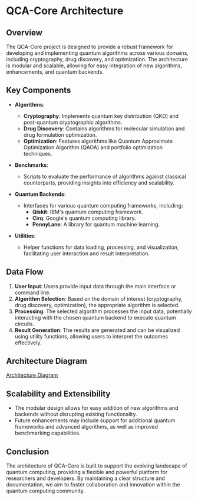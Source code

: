 # QCA-Core Architecture

## Overview
The QCA-Core project is designed to provide a robust framework for developing and implementing quantum algorithms across various domains, including cryptography, drug discovery, and optimization. The architecture is modular and scalable, allowing for easy integration of new algorithms, enhancements, and quantum backends.

## Key Components
- **Algorithms**: 
  - **Cryptography**: Implements quantum key distribution (QKD) and post-quantum cryptographic algorithms.
  - **Drug Discovery**: Contains algorithms for molecular simulation and drug formulation optimization.
  - **Optimization**: Features algorithms like Quantum Approximate Optimization Algorithm (QAOA) and portfolio optimization techniques.

- **Benchmarks**: 
  - Scripts to evaluate the performance of algorithms against classical counterparts, providing insights into efficiency and scalability.

- **Quantum Backends**: 
  - Interfaces for various quantum computing frameworks, including:
    - **Qiskit**: IBM's quantum computing framework.
    - **Cirq**: Google's quantum computing library.
    - **PennyLane**: A library for quantum machine learning.

- **Utilities**: 
  - Helper functions for data loading, processing, and visualization, facilitating user interaction and result interpretation.

## Data Flow
1. **User  Input**: Users provide input data through the main interface or command line.
2. **Algorithm Selection**: Based on the domain of interest (cryptography, drug discovery, optimization), the appropriate algorithm is selected.
3. **Processing**: The selected algorithm processes the input data, potentially interacting with the chosen quantum backend to execute quantum circuits.
4. **Result Generation**: The results are generated and can be visualized using utility functions, allowing users to interpret the outcomes effectively.

## Architecture Diagram
[Architecture Diagram](QCA.jpeg)

## Scalability and Extensibility
- The modular design allows for easy addition of new algorithms and backends without disrupting existing functionality.
- Future enhancements may include support for additional quantum frameworks and advanced algorithms, as well as improved benchmarking capabilities.

## Conclusion
The architecture of QCA-Core is built to support the evolving landscape of quantum computing, providing a flexible and powerful platform for researchers and developers. By maintaining a clear structure and documentation, we aim to foster collaboration and innovation within the quantum computing community.
